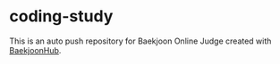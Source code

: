 # coding-study
This is an auto push repository for Baekjoon Online Judge created with [BaekjoonHub](https://github.com/BaekjoonHub/BaekjoonHub).
